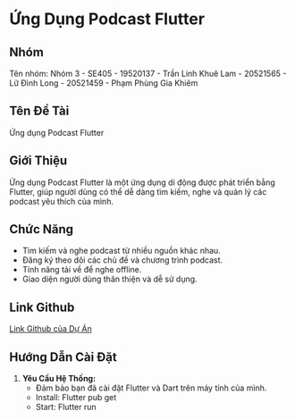# Ứng Dụng Podcast Flutter

## Nhóm
Tên nhóm: Nhóm 3 - SE405
    - 19520137 - Trần Linh Khuê Lam
    - 20521565 - Lữ Đình Long
    - 20521459 - Phạm Phùng Gia Khiêm


## Tên Đề Tài
Ứng dụng Podcast Flutter

## Giới Thiệu
Ứng dụng Podcast Flutter là một ứng dụng di động được phát triển bằng Flutter, giúp người dùng có thể dễ dàng tìm kiếm, nghe và quản lý các podcast yêu thích của mình.

## Chức Năng
- Tìm kiếm và nghe podcast từ nhiều nguồn khác nhau.
- Đăng ký theo dõi các chủ đề và chương trình podcast.
- Tính năng tải về để nghe offline.
- Giao diện người dùng thân thiện và dễ sử dụng.

## Link Github
[Link Github của Dự Án](https://github.com/ldlong0502/poca_fe)

## Hướng Dẫn Cài Đặt 
1. **Yêu Cầu Hệ Thống:**
    - Đảm bảo bạn đã cài đặt Flutter và Dart trên máy tính của mình.
    - Install: Flutter pub get 
    - Start: Flutter run

